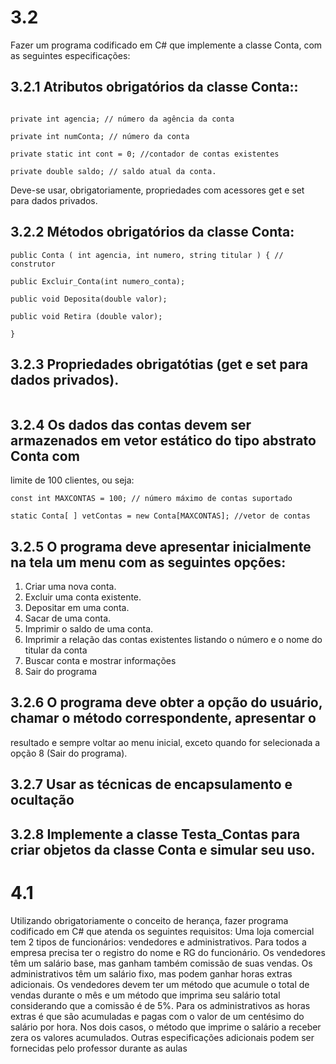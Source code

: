 
# 3.2 
Fazer um programa codificado em C# que implemente a classe Conta, com as seguintes
especificações:

## 3.2.1 Atributos obrigatórios da classe Conta::

```private String titular; // nome do titular da conta

private int agencia; // número da agência da conta

private int numConta; // número da conta

private static int cont = 0; //contador de contas existentes

private double saldo; // saldo atual da conta.
```
Deve-se usar, obrigatoriamente, propriedades com acessores get e set para dados privados.

## 3.2.2 Métodos obrigatórios da classe Conta:

```
public Conta ( int agencia, int numero, string titular ) { // construtor

public Excluir_Conta(int numero_conta);

public void Deposita(double valor);

public void Retira (double valor);

}
```
## 3.2.3 Propriedades obrigatótias (get e set para dados privados).

```double Saldo { get };
```
## 3.2.4 Os dados das contas devem ser armazenados em vetor estático do tipo abstrato Conta com
limite de 100 clientes, ou seja:
```
const int MAXCONTAS = 100; // número máximo de contas suportado

static Conta[ ] vetContas = new Conta[MAXCONTAS]; //vetor de contas
```
## 3.2.5 O programa deve apresentar inicialmente na tela um menu com as seguintes opções:

1. Criar uma nova conta.
2. Excluir uma conta existente.
3. Depositar em uma conta.
4. Sacar de uma conta.
5. Imprimir o saldo de uma conta.
6. Imprimir a relação das contas existentes listando o número e o nome do titular da conta
7. Buscar conta e mostrar informações
8. Sair do programa

## 3.2.6 O programa deve obter a opção do usuário, chamar o método correspondente, apresentar o
resultado e sempre voltar ao menu inicial, exceto quando for selecionada a opção 8 (Sair do
programa).

## 3.2.7 Usar as técnicas de encapsulamento e ocultação 

## 3.2.8 Implemente a classe Testa_Contas para criar objetos da classe Conta e simular seu uso.


# 4.1

Utilizando obrigatoriamente o conceito de herança, fazer programa codificado em C# que
atenda os seguintes requisitos:
Uma loja comercial tem 2 tipos de funcionários: vendedores e administrativos. Para todos a
empresa precisa ter o registro do nome e RG do funcionário. Os vendedores têm um salário base,
mas ganham também comissão de suas vendas. Os administrativos têm um salário fixo, mas podem
ganhar horas extras adicionais.
Os vendedores devem ter um método que acumule o total de vendas durante o mês e um método
que imprima seu salário total considerando que a comissão é de 5%. Para os administrativos as
horas extras é que são acumuladas e pagas com o valor de um centésimo do salário por hora. Nos
dois casos, o método que imprime o salário a receber zera os valores acumulados.
Outras especificações adicionais podem ser fornecidas pelo professor durante as aulas
